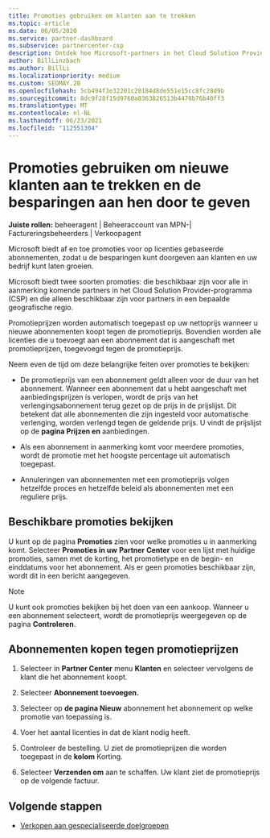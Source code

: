 ```yaml
---
title: Promoties gebruiken om klanten aan te trekken
ms.topic: article
ms.date: 06/05/2020
ms.service: partner-dashboard
ms.subservice: partnercenter-csp
description: Ontdek hoe Microsoft-partners in het Cloud Solution Provider-programma abonnementen kunnen kopen tegen promotieprijzen en besparingen aan hun klanten kunnen doorgeven.
author: BillLinzbach
ms.author: BillLi
ms.localizationpriority: medium
ms.custom: SEOMAY.20
ms.openlocfilehash: 5cb494f3e32201c20184d8de551e15cc8fc28d9b
ms.sourcegitcommit: 8dc9f28f15d9760a8363826513b4470b76b40ff3
ms.translationtype: MT
ms.contentlocale: nl-NL
ms.lasthandoff: 06/23/2021
ms.locfileid: "112551304"
---
```

# <a name="use-promotions-to-attract-new-customers-and-pass-the-savings-on-to-them"></a>Promoties gebruiken om nieuwe klanten aan te trekken en de besparingen aan hen door te geven



**Juiste rollen:** beheeragent | Beheeraccount van MPN-| Factureringsbeheerders | Verkoopagent


Microsoft biedt af en toe promoties voor op licenties gebaseerde abonnementen, zodat u de besparingen kunt doorgeven aan klanten en uw bedrijf kunt laten groeien. 

Microsoft biedt twee soorten promoties: die beschikbaar zijn voor alle in aanmerking komende partners in het Cloud Solution Provider-programma (CSP) en die alleen beschikbaar zijn voor partners in een bepaalde geografische regio.

Promotieprijzen worden automatisch toegepast op uw nettoprijs wanneer u nieuwe abonnementen koopt tegen de promotieprijs. Bovendien worden alle licenties die u toevoegt aan een abonnement dat is aangeschaft met promotieprijzen, toegevoegd tegen de promotieprijs. 

Neem even de tijd om deze belangrijke feiten over promoties te bekijken:

- De promotieprijs van een abonnement geldt alleen voor de duur van het abonnement. Wanneer een abonnement dat u hebt aangeschaft met aanbiedingsprijzen is verlopen, wordt de prijs van het verlengingsabonnement terug gezet op de prijs in de prijslijst. Dit betekent dat alle abonnementen die zijn ingesteld voor automatische verlenging, worden verlengd tegen de geldende prijs. U vindt de prijslijst op de **pagina Prijzen en** aanbiedingen.

- Als een abonnement in aanmerking komt voor meerdere promoties, wordt de promotie met het hoogste percentage uit automatisch toegepast.

- Annuleringen van abonnementen met een promotieprijs volgen hetzelfde proces en hetzelfde beleid als abonnementen met een reguliere prijs.

## <a name="see-available-promotions"></a>Beschikbare promoties bekijken

U kunt op de pagina **Promoties** zien voor welke promoties u in aanmerking komt. Selecteer **Promoties in uw** **Partner Center** voor een lijst met huidige promoties, samen met de korting, het promotietype en de begin- en einddatums voor het abonnement. Als er geen promoties beschikbaar zijn, wordt dit in een bericht aangegeven. 

> [!NOTE]  
> U kunt ook promoties bekijken bij het doen van een aankoop. Wanneer u een abonnement selecteert, wordt de promotieprijs weergegeven op de pagina **Controleren**.

## <a name="purchase-subscriptions-at-promotion-prices"></a>Abonnementen kopen tegen promotieprijzen

1. Selecteer in **Partner Center** menu **Klanten** en selecteer vervolgens de klant die het abonnement koopt. 

2. Selecteer **Abonnement toevoegen.**

3. Selecteer op **de pagina Nieuw** abonnement het abonnement op welke promotie van toepassing is.

4. Voer het aantal licenties in dat de klant nodig heeft. 

5. Controleer de bestelling. U ziet de promotieprijzen die worden toegepast in de **kolom** Korting.  

6. Selecteer **Verzenden om** aan te schaffen. Uw klant ziet de promotieprijs op de volgende factuur.  


## <a name="next-steps"></a>Volgende stappen

- [Verkopen aan gespecialiseerde doelgroepen](sell-to-education-customers.md)